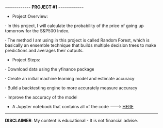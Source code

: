 ------------- **PROJECT #1** ------------- 

- Project Overview:

· In this project, I will calculate the probability of the price of going up tomorrow for the S&P500 Index.

· The method I am using in this project is called Random Forest, which is basically an ensemble technique that builds multiple decision trees to make predictions and averages their outputs.

- Project Steps:

· Download data using the yfinance package

· Create an initial machine learning model and estimate accuracy

· Build a backtesting engine to more accurately measure accuracy

· Improve the accuracy of the model

- A Jupyter notebook that contains all of the code ---> [HERE](https://github.com/alfonsohdl/ahp/blob/main/rf_sp500_prediction.ipynb)
------------------------------------------------------------------------------------------------------------
 **DISCLAIMER**: My content is educational - It is not financial advise.
